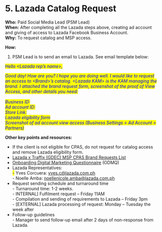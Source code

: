 # 5. Lazada Catalog Request

**Who:** Paid Social Media Lead (PSM Lead) \
**When:** After completing all the Lazada steps above, creating ad account and giving of access to Lazada Facebook Business Account. \
**Why:** To request catalog and MSP access.&#x20;

**How:**&#x20;

1. PSM Lead is to send an email to Lazada. See email template below:

_<mark style="color:blue;">Hello \<Lazada rep’s name>,</mark>_&#x20;

_<mark style="color:blue;">Good day! How are you? I hope you are doing well. I would like to request an access to \<Brand>’s catalog. \<Lazada KAM> is the KAM managing the brand. I attached the brand request form, screenshot of the proof of View Access, and other details you need:</mark>_  \
\
_<mark style="color:blue;">Business ID:</mark>_ \
_<mark style="color:blue;">Ad account ID:</mark>_ \
_<mark style="color:blue;">Store Link:</mark>_ \
_<mark style="color:blue;">Lazada eligibility form</mark>_ \
_<mark style="color:blue;">Screenshot of ad account view access (Business Settings > Ad Account > Partners)</mark>_&#x20;



**Other key points and resources:**&#x20;

* If the client is not eligible for CPAS, do not request for catalog access and remove Lazada eligibility form.&#x20;
* [Lazada x Traffix (GDEC) MSP CPAS Brand Requests List](https://traffixph.sharepoint.com/sites/Traffix/\_layouts/15/guestaccess.aspx?guestaccesstoken=7aZMg6%2Bd1yIzQFvPGJEcZOP76Dlk4r%2Fi%2FO%2BrHrLdVDg%3D\&docid=2\_1c9a7c18f83cd4dc08c63d7e68d435c60\&rev=1\&e=l4REHe) &#x20;
* [Onboarding Digital Marketing Questionnaire](https://forms.office.com/Pages/DesignPage.aspx?fragment=FormId%3DCjBJjfSkb0O\_m995etRMdLCM50Xk\_rdDqhSezyYzsGZUMjVPOVIySEwxS05GSzZFRFNSUFNZTTNaMCQlQCN0PWcu%26Token%3D0ad35308dbc84230b5623530b59c29e5) (ODMQ)&#x20;
* Lazada Representatives:  \
  _<mark style="color:blue;">-</mark>_ Yves Corcuera: yves.c@lazada.com.ph  \
  \- Noelle Amba: noellenicole.amba@lazada.com.ph&#x20;
* Request sending schedule and turnaround time\
  \- Turnaround time: 1-2 weeks. \
  \- INTERNAL] Fulfilment request – Friday 11AM  \
  \- Compilation and sending of requirements to Lazada – Friday 3pm  \
  \- \[EXTERNAL] Lazada processing of request:  Monday – Tuesday the week after &#x20;
* Follow-up guidelines \
  \- Manager to send follow-up email after 2 days of non-response from Lazada.&#x20;

